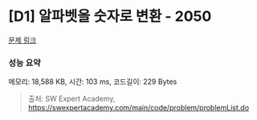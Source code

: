 # [D1] 알파벳을 숫자로 변환 - 2050 

[문제 링크](https://swexpertacademy.com/main/code/problem/problemDetail.do?contestProbId=AV5QLGxKAzQDFAUq) 

### 성능 요약

메모리: 18,588 KB, 시간: 103 ms, 코드길이: 229 Bytes



> 출처: SW Expert Academy, https://swexpertacademy.com/main/code/problem/problemList.do